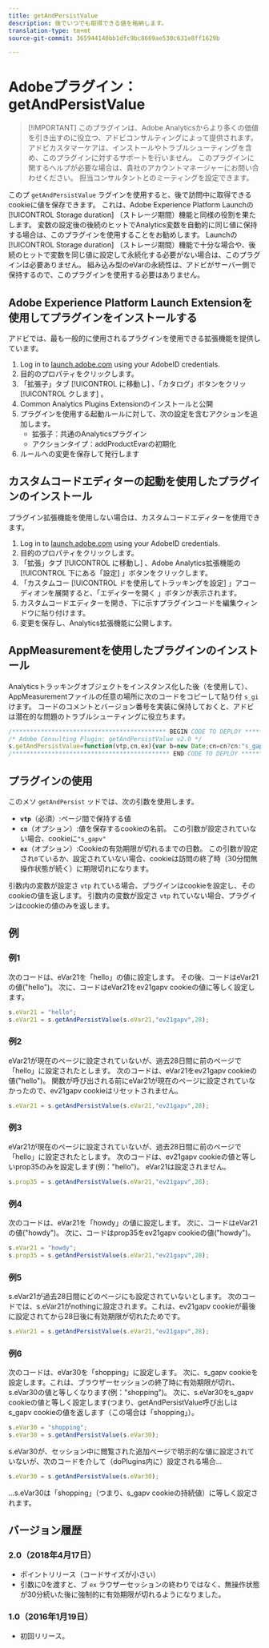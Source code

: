 ```yaml
---
title: getAndPersistValue
description: 後でいつでも取得できる値を格納します。
translation-type: tm+mt
source-git-commit: 365944140bb1dfc9bc8669ae530c631e8ff1629b

---
```



# Adobeプラグイン：getAndPersistValue

> [!IMPORTANT] このプラグインは、Adobe Analyticsからより多くの価値を引き出すのに役立つ、アドビコンサルティングによって提供されます。 アドビカスタマーケアは、インストールやトラブルシューティングを含め、このプラグインに対するサポートを行いません。 このプラグインに関するヘルプが必要な場合は、貴社のアカウントマネージャーにお問い合わせください。 担当コンサルタントとのミーティングを設定できます。

このプ `getAndPersistValue` ラグインを使用すると、後で訪問中に取得できるcookieに値を保存できます。 これは、Adobe Experience Platform Launchの [!UICONTROL Storage duration] （ストレージ期間）機能と同様の役割を果たします。 変数の設定後の後続のヒットでAnalytics変数を自動的に同じ値に保持する場合は、このプラグインを使用することをお勧めします。 Launchの [!UICONTROL Storage duration] （ストレージ期間）機能で十分な場合や、後続のヒットで変数を同じ値に設定して永続化する必要がない場合は、このプラグインは必要ありません。 組み込み型のeVarの永続性は、アドビがサーバー側で保持するので、このプラグインを使用する必要はありません。

## Adobe Experience Platform Launch Extensionを使用してプラグインをインストールする

アドビでは、最も一般的に使用されるプラグインを使用できる拡張機能を提供しています。

1. Log in to [launch.adobe.com](https://launch.adobe.com) using your AdobeID credentials.
1. 目的のプロパティをクリックします。
1. 「拡張子」タブ [!UICONTROL に移動し] 、「カタログ」ボタンをクリッ [!UICONTROL クします] 。
1. Common Analytics Plugins  Extensionのインストールと公開
1. プラグインを使用する起動ルールに対して、次の設定を含むアクションを追加します。
   * 拡張子：共通のAnalyticsプラグイン
   * アクションタイプ：addProductEvarの初期化
1. ルールへの変更を保存して発行します

## カスタムコードエディターの起動を使用したプラグインのインストール

プラグイン拡張機能を使用しない場合は、カスタムコードエディターを使用できます。

1. Log in to [launch.adobe.com](https://launch.adobe.com) using your AdobeID credentials.
1. 目的のプロパティをクリックします。
1. 「拡張」タブ [!UICONTROL に移動し] 、Adobe Analytics拡張機能の [!UICONTROL 下にある「設定] 」ボタンをクリックします。
1. 「カスタムコー [!UICONTROL ドを使用してトラッキングを設定] 」アコーディオンを展開すると、「エディターを開く  」ボタンが表示されます。
1. カスタムコードエディターを開き、下に示すプラグインコードを編集ウィンドウに貼り付けます。
1. 変更を保存し、Analytics拡張機能に公開します。

## AppMeasurementを使用したプラグインのインストール

Analyticsトラッキングオブジェクトをインスタンス化した後（を使用して）、AppMeasurementファイルの任意の場所に次のコードをコピーして貼り付 `s_gi`けます。 コードのコメントとバージョン番号を実装に保持しておくと、アドビは潜在的な問題のトラブルシューティングに役立ちます。

```js
/******************************************* BEGIN CODE TO DEPLOY *******************************************/
/* Adobe Consulting Plugin: getAndPersistValue v2.0 */
s.getAndPersistValue=function(vtp,cn,ex){var b=new Date;cn=cn?cn:"s_gapv";(ex=ex?ex:0)?b.setTime(b.getTime()+864E5*ex): b.setTime(b.getTime()+18E5);vtp||(vtp=this.c_r(cn));this.c_w(cn,vtp,b);return vtp};
/******************************************** END CODE TO DEPLOY ********************************************/
```

## プラグインの使用

このメソ `getAndPersist` ッドでは、次の引数を使用します。

* **`vtp`**（必須）:ページ間で保持する値
* **`cn`**（オプション）:値を保存するcookieの名前。 この引数が設定されていない場合、cookieに`"s_gapv"`
* **`ex`**（オプション）:Cookieの有効期限が切れるまでの日数。 この引数が設定され`0`ているか、設定されていない場合、cookieは訪問の終了時（30分間無操作状態が続く）に期限切れになります。

引数内の変数が設定さ `vtp` れている場合、プラグインはcookieを設定し、そのcookieの値を返します。 引数内の変数が設定さ `vtp` れていない場合、プラグインはcookieの値のみを返します。

## 例

### 例1

次のコードは、eVar21を「hello」の値に設定します。  その後、コードはeVar21の値(&quot;hello&quot;)。  次に、コードはeVar21をev21gapv cookieの値に等しく設定します。

```js
s.eVar21 = "hello";
s.eVar21 = s.getAndPersistValue(s.eVar21,"ev21gapv",28);
```

### 例2

eVar21が現在のページに設定されていないが、過去28日間に前のページで「hello」に設定されたとします。   次のコードは、eVar21をev21gapv cookieの値(&quot;hello&quot;)。  関数が呼び出される前にeVar21が現在のページに設定されていなかったので、ev21gapv cookieはリセットされません。

```js
s.eVar21 = s.getAndPersistValue(s.eVar21,"ev21gapv",28);
```

### 例3

eVar21が現在のページに設定されていないが、過去28日間に前のページで「hello」に設定されたとします。  次のコードは、ev21gapv cookieの値と等しいprop35のみを設定します(例：&quot;hello&quot;)。  eVar21は設定されません。

```js
s.prop35 = s.getAndPersistValue(s.eVar21,"ev21gapv",28);
```

### 例4

次のコードは、eVar21を「howdy」の値に設定します。  次に、コードはeVar21の値(&quot;howdy&quot;)。  次に、コードはprop35をev21gapv cookieの値(&quot;howdy&quot;)。

```js
s.eVar21 = "howdy";
s.prop35 = s.getAndPersistValue(s.eVar21,"ev21gapv",28);
```

### 例5

s.eVar21が過去28日間にどのページにも設定されていないとします。  次のコードでは、s.eVar21がnothingに設定されます。これは、ev21gapv cookieが最後に設定されてから28日後に有効期限が切れたためです。

```js
s.eVar21 = s.getAndPersistValue(s.eVar21,"ev21gapv",28);
```

### 例6

次のコードは、eVar30を「shopping」に設定します。  次に、s_gapv cookieを設定します。これは、ブラウザーセッションの終了時に有効期限が切れ、s.eVar30の値と等しくなります(例：&quot;shopping&quot;)。  次に、s.eVar30をs_gapv cookieの値と等しく設定します(つまり、getAndPersistValue呼び出しはs_gapv cookieの値を返します（この場合は「shopping」）。

```js
s.eVar30 = "shopping";
s.eVar30 = s.getAndPersistValue(s.eVar30);
```

s.eVar30が、セッション中に閲覧された追加ページで明示的な値に設定されていないが、次のコードを介して（doPlugins内に）設定される場合…

```js
s.eVar30 = s.getAndPersistValue(s.eVar30);
```

...s.eVar30は「shopping」（つまり、s_gapv cookieの持続値）に等しく設定されます。

## バージョン履歴

### 2.0（2018年4月17日）

* ポイントリリース（コードサイズが小さい）
* 引数に0を渡すと、ブ `ex` ラウザーセッションの終わりではなく、無操作状態が30分続いた後に強制的に有効期限が切れるようになりました。

### 1.0（2016年1月19日）

* 初回リリース。
